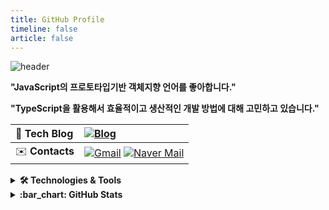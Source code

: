 ```yaml
---
title: GitHub Profile
timeline: false
article: false
---
```


![header](https://capsule-render.vercel.app/api?type=waving&color=7fbcd2&section=header&text=Chu%20Yeon%20Kyu&fontColor=e1ffee&height=200)

**"JavaScript의 프로토타입기반 객체지향 언어를 좋아합니다."**

**"TypeScript을 활용해서 효율적이고 생산적인 개발 방법에 대해 고민하고 있습니다."**
<br/>

| :pencil: **Tech Blog**  | [![Blog][Blog]][Blog-url]                                                  |
| :---------------------- | :------------------------------------------------------------------------- |
| :envelope: **Contacts** | [![Gmail][Gmail]][Gmail-mail-link] [![Naver Mail][Naver]][Naver-mail-link] |

<details>
<summary><b>🛠️ Technologies & Tools</b></summary>

<br/>

|                                                                                          Main                                                                                           |
| :-------------------------------------------------------------------------------------------------------------------------------------------------------------------------------------: |
|                     ![NestJS][NestJS] ![NodeJS][NodeJS] ![TypeScript][TypeScript] ![JavaScript][JavaScript] ![Postgres][Postgres] ![GitHub-Actions][GitHub-Actions]                     |
|                                                                                     **Experienced**                                                                                     |
|                                                    ![Python][Python] ![Django][Django] ![Vue.js][Vue.js] ![React][React] ![AWS][AWS]                                                    |
|                                                                                    **Explore & Use**                                                                                    |
|                                                            ![C][C] ![DynamoDB][DynamoDB] ![MongoDB][MongoDB] ![Redis][Redis]                                                            |
|                                                                                        **Tools**                                                                                        |
| ![VS Code][VS-Code] ![Markdown][Markdown] ![Obsidian][Obsidian] ![Colab][Colab] ![ChatGPT][ChatGPT] ![Git][Git] ![Docker][Docker] ![Docker Compose][Docker-Compose] ![Swagger][Swagger] |

</details>

<details>

<summary><b>:bar_chart: GitHub Stats</b></summary>

<br/>

[![Zamoca's GitHub Stats][GitHub-Stats]][GitHub-url]

[![Hits][Hits]][Hits-url]

</details>

<!-- MARKDOWN LINKS & IMAGES -->
<!-- https://www.markdownguide.org/basic-syntax/#reference-style-links -->

<!--Stats-->

[Blog]: https://img.shields.io/badge/Blog-12100E?style=for-the-badge&logo=github&logoColor=white
[Hits]: https://hits.seeyoufarm.com/api/count/incr/badge.svg?url=https%3A%2F%2Fgithub.com%2Fzamoca42&count_bg=%2379C83D&title_bg=%23555555&icon=&icon_color=%23E7E7E7&title=profile+view&edge_flat=true
[GitHub-Stats]: https://github-readme-stats.vercel.app/api?username=zamoca42
[Gmail]: https://img.shields.io/badge/gmail-%2314354c.svg?style=for-the-badge&logo=gmail&logoColor=red
[Naver]: https://img.shields.io/badge/naver-03C75A.svg?style=for-the-badge&logoColor=white

<!--TECH-SHIELD-->

[NestJS]: https://img.shields.io/badge/NestJS-E0234E?style=for-the-badge&logo=nestjs&logoColor=white
[NodeJS]: https://img.shields.io/badge/Node.js-6DA55F?style=for-the-badge&logo=node.js&logoColor=white
[TypeScript]: https://img.shields.io/badge/TypeScript-%23007ACC?style=for-the-badge&logo=typescript&logoColor=white
[JavaScript]: https://img.shields.io/badge/JavaScript-%23323330?style=for-the-badge&logo=javascript&logoColor=%23F7DF1E
[Postgres]: https://img.shields.io/badge/Postgres-%23316192?style=for-the-badge&logo=postgresql&logoColor=white
[Git]: https://img.shields.io/badge/Git-%23F05032?style=for-the-badge&logo=git&logoColor=white
[Docker]: https://img.shields.io/badge/Docker-%232496ED?style=for-the-badge&logo=docker&logoColor=white
[Docker-Compose]: https://img.shields.io/badge/Docker%20Compose-%2300BFFF?style=for-the-badge&logo=docker&logoColor=white
[Python]: https://img.shields.io/badge/Python-3766AB?style=for-the-badge&logo=Python&logoColor=white
[Django]: https://img.shields.io/badge/Django-092E20?style=for-the-badge&logo=Django&logoColor=white
[Vue.js]: https://img.shields.io/badge/Vue-4FC08D?style=for-the-badge&logo=Vue.js&logoColor=white
[React]: https://img.shields.io/badge/React-61DAFB?style=for-the-badge&logo=React&logoColor=white
[AWS]: https://img.shields.io/badge/AWS-232F3E?style=for-the-badge&logo=AmazonAWS&logoColor=white
[C]: https://img.shields.io/badge/C-A8B9CC?style=for-the-badge&logo=C&logoColor=white
[DynamoDB]: https://img.shields.io/badge/DynamoDB-4053D6?style=for-the-badge&logo=AmazonDynamoDB&logoColor=white
[MongoDB]: https://img.shields.io/badge/MongoDB-47A248?style=for-the-badge&logo=MongoDB&logoColor=white
[Redis]: https://img.shields.io/badge/Redis-DC382D?style=for-the-badge&logo=Redis&logoColor=white
[VS-Code]: https://img.shields.io/badge/VS%20Code-0078d7?style=for-the-badge&logo=visual-studio-code&logoColor=white
[Markdown]: https://img.shields.io/badge/Markdown-%23000000?style=for-the-badge&logo=markdown&logoColor=white
[Obsidian]: https://img.shields.io/badge/Obsidian-%23483699?style=for-the-badge&logo=obsidian&logoColor=white
[Colab]: https://img.shields.io/badge/Colab-%23F46800?style=for-the-badge&logo=googlecolab&logoColor=white
[ChatGPT]: https://img.shields.io/badge/ChatGPT-%23000000?style=for-the-badge&logo=openai&logoColor=white
[Swagger]: https://img.shields.io/badge/Swagger-%85EA2D?style=for-the-badge&logo=swagger&logoColor=white
[GitHub-Actions]: https://img.shields.io/badge/GitHub%20Actions-%23000000?style=for-the-badge&logo=githubactions&logoColor=white

<!--URL-LINK-->

[Hits-url]: https://hits.seeyoufarm.com
[GitHub-url]: https://github.com/Zamoca42
[Blog-url]: https://zamoca42.github.io/blog
[Gmail-mail-link]: suntail93@gmail.com
[Naver-mail-link]: suntail2002@naver.com
